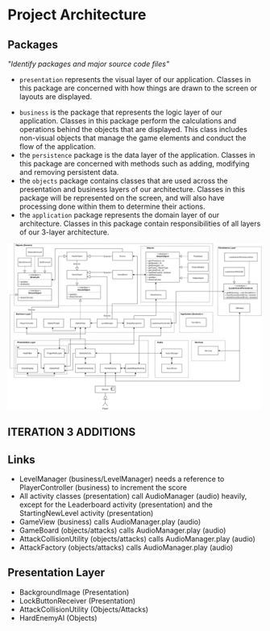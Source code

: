 # Project Architecture

## Packages

*"Identify packages and major source code files"*

* `presentation` represents the visual layer of our application. Classes in this package are concerned with how things are drawn to the screen or layouts are displayed.
- `business` is the package that represents the logic layer of our application. Classes in this package perform the calculations and operations behind the objects that are displayed. This class includes non-visual objects that manage the game elements and conduct the flow of the application.
-  the `persistence` package is the data layer of the application. Classes in this package are concerned with methods such as adding, modifying and removing persistent data.
- the `objects` package contains classes that are used across the presentation and business layers of our architecture. Classes in this package will be represented on the screen, and will also have processing done within them to determine their actions.
- the `application` package represents the domain layer of our architecture. Classes in this package contain responsibilities of all layers of our 3-layer architecture.


![Architecture Diagram](architecture_diagram.png)



## ITERATION 3 ADDITIONS

## Links

* LevelManager (business/LevelManager) needs a reference to PlayerController (business) to increment the score
* All activity classes (presentation) call AudioManager (audio) heavily, except for the Leaderboard activity (presentation)
and the StartingNewLevel activity (presentation)
* GameView (business) calls AudioManager.play (audio)
* GameBoard (objects/attacks) calls AudioManager.play (audio)
* AttackCollisionUtility (objects/attacks) calls AudioManager.play (audio)
* AttackFactory (objects/attacks) calls AudioManager.play (audio)

## Presentation Layer

* BackgroundImage (Presentation)
* LockButtonReceiver (Presentation)
* AttackCollisionUtility (Objects/Attacks)
* HardEnemyAI (Objects)
